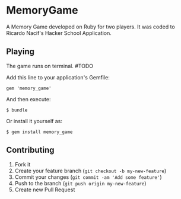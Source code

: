 # MemoryGame

A Memory Game developed on Ruby for two players. It was coded to Ricardo Nacif's Hacker School Application. 

## Playing

The game runs on terminal. #TODO

Add this line to your application's Gemfile:

    gem 'memory_game'

And then execute:

    $ bundle

Or install it yourself as:

    $ gem install memory_game

## Contributing

1. Fork it
2. Create your feature branch (`git checkout -b my-new-feature`)
3. Commit your changes (`git commit -am 'Add some feature'`)
4. Push to the branch (`git push origin my-new-feature`)
5. Create new Pull Request
